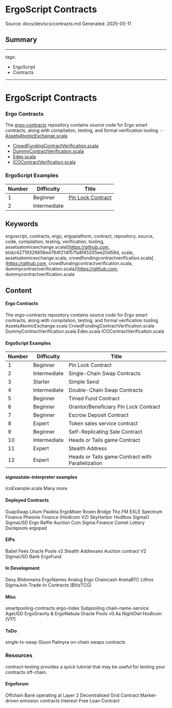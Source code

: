 # ErgoScript Contracts
Source: docs/dev/scs/contracts.md
Generated: 2025-05-11

## Summary
---
tags:
  - ErgoScript
  - Contracts
---

# ErgoScript Contracts

### Ergo Contracts

The [ergo-contracts](https://github.com/ergoplatform/ergo-contracts) repository contains source code for Ergo smart contracts, along with compilation, testing, and formal verification tooling. - [AssetsAtomicExchange.scala](https://github.com/ergoplatform/ergo-contracts/blob/42719326656e4764f214f57fa8f45205ee20d58d/verified-contracts/src/main/scala/org/ergoplatform/contracts/AssetsAtomicExchange.scala)
- [CrowdFundingContractVerification.scala](https://github.com/ergoplatform/ergo-contracts/blob/42719326656e4764f214f57fa8f45205ee20d58d/verified-contracts/src/main/scala/org/ergoplatform/contracts/CrowdFundingContractVerification.scala)
- [DummyContractVerification.scala](https://github.com/ergoplatform/ergo-contracts/blob/42719326656e4764f214f57fa8f45205ee20d58d/verified-contracts/src/main/scala/org/ergoplatform/contracts/DummyContractVerification.scala)
- [Edex.scala](https://github.com/ergoplatform/ergo-contracts/blob/42719326656e4764f214f57fa8f45205ee20d58d/verified-contracts/src/main/scala/org/ergoplatform/contracts/Edex.scala)
- [ICOContractVerification.scala](https://github.com/ergoplatform/ergo-contracts/blob/42719326656e4764f214f57fa8f45205ee20d58d/verified-contracts/src/main/scala/org/ergoplatform/contracts/ICOContractVerification.scala)

### ErgoScript Examples

| Number | Difficulty | Title |
| ---  | ---  | ---  |
| 1 | Beginner | [Pin Lock Contract](https://github.com/ergoplatform/ergoscript-by-example/blob/main/pinLockContract.md) |
| 2 | Intermediate |

## Keywords
ergoscript, contracts, ergo, ergoplatform, contract, repository, source, code, compilation, testing, verification, tooling, assetsatomicexchange.scala](https://github.com, blob/42719326656e4764f214f57fa8f45205ee20d58d, scala, assetsatomicexchange.scala, crowdfundingcontractverification.scala](https://github.com, crowdfundingcontractverification.scala, dummycontractverification.scala](https://github.com, dummycontractverification.scala

## Content
#### Ergo Contracts
The ergo-contracts repository contains source code for Ergo smart contracts, along with compilation, testing, and formal verification tooling.
AssetsAtomicExchange.scala
CrowdFundingContractVerification.scala
DummyContractVerification.scala
Edex.scala
ICOContractVerification.scala

#### ErgoScript Examples
| Number | Difficulty | Title |
| ---  | ---  | ---  |
| 1 | Beginner | Pin Lock Contract |
| 2 | Intermediate | Single-Chain Swap Contracts |
| 3 | Starter | Simple Send |
| 4 | Intermediate | Double-Chain Swap Contracts |
| 5 | Beginner | Timed Fund Contract |
| 6 | Beginner | Grantor/Beneficiary Pin Lock Contract |
| 7 | Beginner | Escrow Deposit Contract |
| 8 | Expert | Token sales service contract |
| 9 | Beginner | Self-Replicating Sale Contract |
| 10 | Intermediate | Heads or Tails game Contract |
| 11 | Expert| Stealth Address |
| 12 | Expert | Heads or Tails game Contract with Parallelization |

#### sigmastate-interpreter examples
IcoExample.scala
Many more

#### Deployed Contracts
GuapSwap
Lilium
Paideia
ErgoMixer
Rosen Bridge
Thz.FM
EXLE
Spectrum Finance
Pheonix Finance (Hodlcoin V2)
SkyHarbor
Hodlbox
SigmaO
SigmaUSD 
Ergo Raffle
Auction Coin
Sigma Finance
Comet Lottery
Duckpools
ergopad

#### EIPs
Babel Fees
Oracle Pools v2
Stealth Addresses
Auction contract V2
SigmaUSD Bank
ErgoFund

#### In Development
Dexy
Bitdomains
ErgoNames
Analog Ergo
Chaincash
AnetaBTC
Lithos
SigmaJoin
Trade-In Contracts (BlitzTCG)

#### Misc
smartpooling-contracts
ergo-index
Subpooling
chain-name-service
AgeUSD
ErgoGravity & ErgoNebula
Oracle Pools v0.4a
NightOwl
Hodlcoin (V1?)

#### ToDo
single-tx-swap
Gluon
Palmyra
on-chain swaps contracts

### Resources
contract-testing provides a quick tutorial that may be useful for testing your contracts off-chain.

#### Ergoforum
Offchain Bank operating at Layer 2
Decentralised Grid Contract
Market-driven emission contracts
Interest-Free Loan Contract
